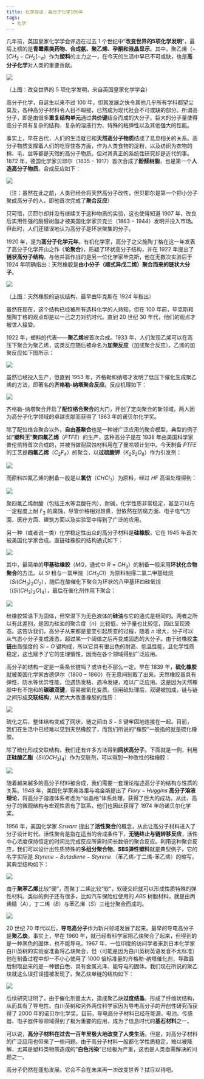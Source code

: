 ```yaml
---
title: 化学杂谈：高分子化学100年
tags:
  - 化学
---
```

几年前，英国皇家化学学会评选在过去 $1$ 个世纪中“**改变世界的5项化学发明**”，最后上榜的是**青霉素类药物、合成氨、聚乙烯、孕酮和液晶显示**。其中，聚乙烯（$-[CH_{2}-CH_{2}]-_{n}$）作为**塑料**的主力之一，在今天的生活中早已不可或缺，也是**高分子化学**对人类的重要贡献。

![](https://cdn.luogu.com.cn/upload/image_hosting/icnra3ey.png)

（上图：改变世界的 $5$ 项化学发明，来自英国皇家化学学会）

高分子化学，自诞生以来不过 $100$ 年，但其发展之快令其他几乎所有学科都望尘莫及，各种高分子材料令人目不暇接，已然成为现代社会不可或缺的部分。所谓高分子，即是由很多**重复结构单元**通过**共价键**结合而成的大分子。巨大的分子量使得高分子具有复杂的结构、复杂的溶液行为、特殊的粘弹性以及其他强大的性能。

事实上，早在古代，人们的生活就已和**天然高分子物质**结成了息息相关的关系。高分子物质支撑着人们的吃穿住各方面，作为人类食物的淀粉，以及纺织为衣物的棉、毛、丝等都是天然的高分子物质。但对其真正的系统性研究却是近代的事。$1872$ 年，德国化学家贝耶尔（$1835-1917$）首次合成了**酚醛树脂**，也是第一个**人造高分子物质**。合成反应如下：

![](https://cdn.luogu.com.cn/upload/image_hosting/lk6hbv2a.png)

（注：虽然在此之前，人类已经会将天然高分子改性，但贝耶尔是第一个把小分子聚成高分子的人，即他首次完成了**聚合反应**）

只可惜，贝耶尔却并没有继续关于这种物质的实验，这也使得知道 $1907$ 年，改良后实用性强的酚醛树脂才被美国化学家贝克兰（$1863-1944$）发明并投入市场。但此时，人们还错误地认为高分子是环状聚集的分子。

$1920$ 年，是为**高分子化学元年**。有机化学家，高分子之父施陶丁格在这一年发表了高分子化学开山之作《**论聚合**》，质疑了环状高分子结构，并在 $1922$ 年提出了**链状高分子结构**。与他并肩作战的是另一位化学家毕克斯，他在无数次实验后于 $1924$ 年明确指出：天然橡胶是**由小分子（顺式异戊二烯）聚合而来的链状大分子**。

![](https://cdn.luogu.com.cn/upload/image_hosting/n54dtkc7.png)

（上图：天然橡胶的链状结构，最早由毕克斯在 $1924$ 年指出）

虽然在现在，这个结构已经被所有选科化学的人熟知，但在 $100$ 年前，毕克斯和施陶丁格的观点却是以一己之力对抗时代。直到 $20$ 世纪 $30$ 年代，他们的观点才被世人接受。

$1922$ 年，塑料的代表——**聚乙烯**被首次合成。$1933$ 年，人们发现乙烯可以在高压下聚合为聚乙烯，这类反应随后被命名为**加聚反应**（加成聚合反应）。乙烯的加聚反应如下图所示：

![](https://cdn.luogu.com.cn/upload/image_hosting/3m44y8at.png)

虽然已经投入生产，但直到 $1953$ 年，齐格勒和纳塔才发明了低压下催化生成聚乙烯的方法，即著名的**齐格勒-纳塔聚合反应**。反应机理如下：

![](https://cdn.luogu.com.cn/upload/image_hosting/upx2r7yk.png)

齐格勒-纳塔聚合开启了**配位络合聚合**的大门，开创了定向聚合的新领域。两人因为高分子化学领域的卓越贡献而获得了 $1963$ 年的诺贝尔化学奖。

除了配位络合聚合以外，**自由基聚合**也是一种被广泛应用的聚合模型。典型的例子如“**塑料王**”**聚四氟乙烯**（$PTFE$）的生产，这种高分子是在 $1938$ 年由美国科学家普伦凯特首次合成的，并被当做耐腐蚀材料用在了曼哈顿计划中。今天制备 $PTFE$ 的工艺是**四氟乙烯**（$C_{2}F_{4}$）的聚合，以**过硫酸钾**（$K_{2}S_{2}O_{8}$）作为引发剂：

![](https://cdn.luogu.com.cn/upload/image_hosting/19vdfre3.png)

而原料四氟乙烯的制备一般是以**氯仿**（$CHCl_{3}$）为原料，经过 $HF$ 高温处理得到：

![](https://cdn.luogu.com.cn/upload/image_hosting/ulo1ge8l.png)

聚四氟乙烯耐酸（包括王水等混酸在内）、耐碱，化学性质非常稳定，甚至可以在一定程度上耐 $F_{2}$ 的腐蚀，尽管价格相对昂贵，但依然在防腐方面、电子电气方面、医疗方面、建筑方面以及实验室中得到了广泛的应用。

另一种（或者说一类）化学稳定性出众的高分子材料是**硅橡胶**，它在 $1945$ 年首次被美国化学家合成。直链硅橡胶的结构通式如下：

![](https://cdn.luogu.com.cn/upload/image_hosting/jfnhtmaz.png)

其中，最简单的**甲基硅橡胶**（$MQ$，通式中 $R=CH_{3}$）的制备一般采用**环状化合物聚合**的方法。以 $Si$ 粉与一氯甲烷（$CH_{3}Cl$）为原料制得二氯二甲基硅烷（$Si(CH_{3})_{2}Cl_{2}$），随后在酸催化下聚合为环状的八甲基环四硅氧烷（$(Si(CH_{3})_{2}O)_{4}$），最后在催化剂作用下聚合：

![](https://cdn.luogu.com.cn/upload/image_hosting/xe6s7411.png)

硅橡胶常温下为固体，但常温下为无色液体的**硅油**与它的通式是相同的。两者之所以有此差别，是因为硅油的聚合度（$n$）比较低，分子量也比较低，因此呈现液态。这告诉我们，高分子从来都是量变引起质变的过程，随着 $n$ 增大，分子可以从气态小分子变成液态，超过某一个阈值之后再变成固态的大分子。由于硅橡胶**主链**由高强度的 $Si-O$ 键构成，所以它具有很出色的耐高、低温性能，且化学性质稳定，这也赋予了它的生理惰性，因而在各个领域得到广泛应用。

高分子的结构一定是一条条长链吗？或许也不那么一定。早在 $1839$ 年，**硫化橡胶**就被美国化学家古德伊尔（$1800-1860$）在无意间制取了出来。天然橡胶虽具有弹性、防水等优异性能，但遇热发粘、遇冷发硬，难以广泛应用。这是因为天然橡胶中有不饱和的**碳碳双键**，容易被氧化变质。但用硫处理后，双键被加成，链与链之间形成**交联结构**，从而大大改善橡胶的性质：

![](https://cdn.luogu.com.cn/upload/image_hosting/gitw5zcm.png)

硫化之后，整体结构变成了网状，链之间由 $S-S$ 键牢固地连接在一起。目前，我们在生活中已经难以见到天然橡胶了，而我们所说的“橡胶”一般指的就是硫化橡胶。

除了硫化形成交联结构，我们还有许多方法得到**网状高分子**。下面就是一例，利用**正硅酸乙酯**（$Si(OCH_{3})_{4}$）作为交联剂，可以得到一种改性的硅橡胶：

![](https://cdn.luogu.com.cn/upload/image_hosting/19kwf8m0.png)

随着越来越多的高分子材料被合成，我们需要一套理论描述高分子的结构与性质的关系。$1948$ 年，美国化学家弗洛里与哈金斯提出了 $Flory-Huggins$ **高分子溶液理论**，将高分子溶液体系考虑为“似晶格”体系处理，获得了巨大的成功。从此，高分子的微观结构与宏观性质有了联系，他们也因此获得了 $1974$ 年的诺贝尔化学奖。

$1956$ 年，美国化学家 $Szwarc$ 提出了**活性聚合**的概念，从此让高分子材料进入了分子设计时代。活性聚合是指在适当的合成条件下，**无链终止与链转移反应**，活性中心浓度保持恒定的时间比完成反应所需时间长数倍的聚合反应。利用这种聚合反应，我们可以设计出性质特殊的**多组分聚合物**。**SBS弹性塑料**就是典型例子，它的名字实际是 $Styrene-Butadiene-Styrene$ （苯乙烯-丁二烯-苯乙烯）的缩写，其典型结构如下：

![](https://cdn.luogu.com.cn/upload/image_hosting/3pcbjh4h.png)

由于**聚苯乙烯**比较“硬”，而聚丁二烯比较“软”，软硬交织就可以形成性质特殊的弹性材料。类似的例子还有很多，比如汽车保险杠使用的 $ABS$ 树脂材料，就是由丙烯腈（$A$），丁二烯（$B$）与苯乙烯（$S$）三组分聚合而成的。

![](https://cdn.luogu.com.cn/upload/image_hosting/esr9ng9n.png)

$20$ 世纪 $70$ 年代以后，**导电高分子**作为新兴领域发展了起来。最早的导电高分子是**聚乙炔**。事实上，早在 $1960$ 年，就已经有科学家把乙炔聚合了起来，但得到的是一种黑色的固体，也不能导电。$1967$ 年，一位印度的访问学者来到日本化学家白川英树的实验室准备将乙炔聚合，但（可能是因为白川英树英语发音不太标准）他在制备过程中却一不小心使用了 $1000$ 倍标准量的齐格勒-纳塔催化剂，导致最后制取出来的是一种银白色、具有金属光泽、能导电的固体。我们现在所说的聚乙炔就这么误打误撞被发现了。聚乙炔单链的结构如下：

![](https://cdn.luogu.com.cn/upload/image_hosting/nuguy6ep.png)

后续研究证明了，由于催化剂量太大，造成聚乙炔**过度结晶**，形成了纤维状结构，从而具有了导电性。白川英树和另外两位科学家因为导电高分子的开创性研究而获得了 $2000$ 年的诺贝尔化学奖。目前，导电高分子材料已经在能源、电池、传感器、电子器件等领域得到了极为重要的应用，成为了信息时代的**基石材料**之一。

可以说，**高分子材料在过去一百年里极大地改变了人类生活**。但是，对高分子材料的广泛应用也带来了一些问题。由于高分子材料一般都化学性质稳定，难以被降解，尤其是塑料类物质造成的“**白色污染**”已经极为严重，这也是人类亟需解决的问题之一。

高分子仍然在蓬勃发展。它会不会在未来再一次改变世界？拭目以待吧。